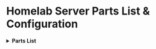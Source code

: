 <h1> Homelab Server Parts List & Configuration </h1>


<details>
<summary><strong> Parts List </strong></summary>
Dell PowerEdge R630 Server 2x E5-2680 V4 - 28 Cores 
<img src="https://i.imgur.com/VI1YcII.png">

Palo Alto Networks PA-220 Network Security Appliance P/N: PAN-PA-220
<img src="https://i.imgur.com/7GDHLY2.png">

CyberPower 1500VA Sine Wave Battery Back-Up System UPS Power Supply GX1500U
<img src="https://i.imgur.com/zjGHwQk.png">


Cisco Catalyst WS-C3750X-48P-S 48-Port Gigabit Ethernet Managed PoE+ Switch

<img src="https://i.imgur.com/kJp805K.png">

2RR9T DELL 900GB 10K 2.5" 6Gbps SAS SFF HDD ST900MM0006 FOR POWEREDGE R630 R730
<img src="https://i.imgur.com/95GEySU.png">

SOIC8 SOP8 Flash Chip IC Test Clips Socket Adpter Programmer BIOS + CH341A 24 25 Series for EEPROM Flash BIOS USB Programmer Module
<img src="https://i.imgur.com/J9j3ksX.png">

Cisco Console Cable 6 ft USB Type A to Mini-B | CAB-Console-USB= | 37-1090-01
<img src="https://i.imgur.com/PpP7Als.png">

6FT Heavy Duty High Speed 26AWG, 2000Mhz with Gold Plated RJ45 Connector
<img src="https://i.imgur.com/Fq5qEqO.png">

RS232 Console Cable for Cisco Router Rollover Cable FT232RL Chipset Rj45 Adapter Serial Cable (6ft)
<img src="https://i.imgur.com/dnzUCD8.png">

Cisco Console Cable 9-pin DB9 Female Serial RS232 Port to RJ45 Male Cat5 Ethernet LAN Rollover Console Cable Switch Cable Cisco
<img src="https://i.imgur.com/DeMWbhe.png">

USB to RS232, USB Serial Adapter with FTDI Chipset
<img src="https://i.imgur.com/sC9HcPD.png">

USB Data Blocker, (4-Pack)
<img src="https://i.imgur.com/ydB0ZcX.png">

Tripp Lite Metered PDU, 15A, 13 Outlets (5-15R)

<img src="https://i.imgur.com/NMmXIGv.png">

Bus Pirate v5

<img src="https://i.imgur.com/iFq44cu.png">

12U 35" Depth PORTABLE UNDER DESK 19" Enclosure SYSRACKS SRW 12.900

<img src="https://i.imgur.com/vaOwPOZ.png">
Raspberry Pi 5

<img src="https://i.imgur.com/PKgIZlZ.png">

USB to UART Debugger Module for Raspberry Pi 5
<img src="https://i.imgur.com/X7TNmlR.png">

Raspberry Pi AI Kit
<img src="https://i.imgur.com/Wj7xelf.png">


</details>
